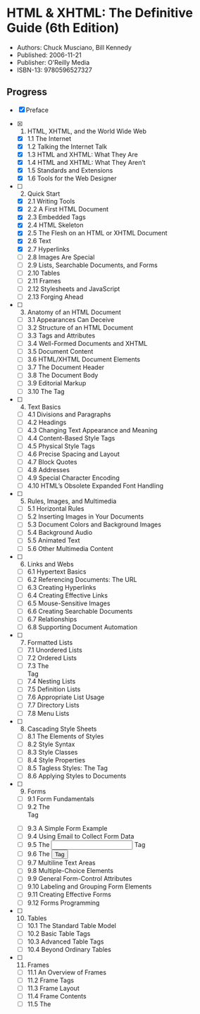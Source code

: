 # HTML & XHTML: The Definitive Guide (6th Edition)

- Authors: Chuck Musciano, Bill Kennedy
- Published: 2006-11-21
- Publisher: O'Reilly Media
- ISBN-13: 9780596527327

## Progress

- [x] Preface

- [x] 1. HTML, XHTML, and the World Wide Web
  - [x] 1.1 The Internet
  - [x] 1.2 Talking the Internet Talk
  - [x] 1.3 HTML and XHTML: What They Are
  - [x] 1.4 HTML and XHTML: What They Aren’t
  - [x] 1.5 Standards and Extensions
  - [x] 1.6 Tools for the Web Designer

- [ ] 2. Quick Start
  - [x] 2.1 Writing Tools
  - [x] 2.2 A First HTML Document
  - [x] 2.3 Embedded Tags
  - [x] 2.4 HTML Skeleton
  - [x] 2.5 The Flesh on an HTML or XHTML Document
  - [x] 2.6 Text
  - [x] 2.7 Hyperlinks
  - [ ] 2.8 Images Are Special
  - [ ] 2.9 Lists, Searchable Documents, and Forms
  - [ ] 2.10 Tables
  - [ ] 2.11 Frames
  - [ ] 2.12 Stylesheets and JavaScript
  - [ ] 2.13 Forging Ahead

- [ ] 3. Anatomy of an HTML Document
  - [ ] 3.1 Appearances Can Deceive
  - [ ] 3.2 Structure of an HTML Document
  - [ ] 3.3 Tags and Attributes
  - [ ] 3.4 Well-Formed Documents and XHTML
  - [ ] 3.5 Document Content
  - [ ] 3.6 HTML/XHTML Document Elements
  - [ ] 3.7 The Document Header
  - [ ] 3.8 The Document Body
  - [ ] 3.9 Editorial Markup
  - [ ] 3.10 The <bdo> Tag

- [ ] 4. Text Basics
  - [ ] 4.1 Divisions and Paragraphs
  - [ ] 4.2 Headings
  - [ ] 4.3 Changing Text Appearance and Meaning
  - [ ] 4.4 Content-Based Style Tags
  - [ ] 4.5 Physical Style Tags
  - [ ] 4.6 Precise Spacing and Layout
  - [ ] 4.7 Block Quotes
  - [ ] 4.8 Addresses
  - [ ] 4.9 Special Character Encoding
  - [ ] 4.10 HTML’s Obsolete Expanded Font Handling

- [ ] 5. Rules, Images, and Multimedia
  - [ ] 5.1 Horizontal Rules
  - [ ] 5.2 Inserting Images in Your Documents
  - [ ] 5.3 Document Colors and Background Images
  - [ ] 5.4 Background Audio
  - [ ] 5.5 Animated Text
  - [ ] 5.6 Other Multimedia Content

- [ ] 6. Links and Webs
  - [ ] 6.1 Hypertext Basics
  - [ ] 6.2 Referencing Documents: The URL
  - [ ] 6.3 Creating Hyperlinks
  - [ ] 6.4 Creating Effective Links
  - [ ] 6.5 Mouse-Sensitive Images
  - [ ] 6.6 Creating Searchable Documents
  - [ ] 6.7 Relationships
  - [ ] 6.8 Supporting Document Automation

- [ ] 7. Formatted Lists
  - [ ] 7.1 Unordered Lists
  - [ ] 7.2 Ordered Lists
  - [ ] 7.3 The <li> Tag
  - [ ] 7.4 Nesting Lists
  - [ ] 7.5 Definition Lists
  - [ ] 7.6 Appropriate List Usage
  - [ ] 7.7 Directory Lists
  - [ ] 7.8 Menu Lists

- [ ] 8. Cascading Style Sheets
  - [ ] 8.1 The Elements of Styles
  - [ ] 8.2 Style Syntax
  - [ ] 8.3 Style Classes
  - [ ] 8.4 Style Properties
  - [ ] 8.5 Tagless Styles: The <span> Tag
  - [ ] 8.6 Applying Styles to Documents

- [ ] 9. Forms
  - [ ] 9.1 Form Fundamentals
  - [ ] 9.2 The <form> Tag
  - [ ] 9.3 A Simple Form Example
  - [ ] 9.4 Using Email to Collect Form Data
  - [ ] 9.5 The <input> Tag
  - [ ] 9.6 The <button> Tag
  - [ ] 9.7 Multiline Text Areas
  - [ ] 9.8 Multiple-Choice Elements
  - [ ] 9.9 General Form-Control Attributes
  - [ ] 9.10 Labeling and Grouping Form Elements
  - [ ] 9.11 Creating Effective Forms
  - [ ] 9.12 Forms Programming

- [ ] 10. Tables
  - [ ] 10.1 The Standard Table Model
  - [ ] 10.2 Basic Table Tags
  - [ ] 10.3 Advanced Table Tags
  - [ ] 10.4 Beyond Ordinary Tables

- [ ] 11. Frames
  - [ ] 11.1 An Overview of Frames
  - [ ] 11.2 Frame Tags
  - [ ] 11.3 Frame Layout
  - [ ] 11.4 Frame Contents
  - [ ] 11.5 The <noframes> Tag
  - [ ] 11.6 Inline Frames
  - [ ] 11.7 Named Frame or Window Targets
  - [ ] 11.8 XFrames

- [ ] 12. Executable Content
  - [ ] 12.1 Applets and Objects
  - [ ] 12.2 Embedded Content
  - [ ] 12.3 JavaScript
  - [ ] 12.4 JavaScript Stylesheets (Antiquated)

- [ ] 13. Dynamic Documents
  - [ ] 13.1 An Overview of Dynamic Documents
  - [ ] 13.2 Client-Pull Documents
  - [ ] 13.3 Server-Push Documents

- [ ] 14. Mobile Devices
  - [ ] 14.1 The Mobile Web
  - [ ] 14.2 Device Considerations
  - [ ] 14.3 XHTML Basic
  - [ ] 14.4 Effective Mobile Web Design

- [ ] 15. XML
  - [ ] 15.1 Languages and Metalanguages
  - [ ] 15.2 Documents and DTDs
  - [ ] 15.3 Understanding XML DTDs
  - [ ] 15.4 Element Grammar
  - [ ] 15.5 Element Attributes
  - [ ] 15.6 Conditional Sections
  - [ ] 15.7 Building an XML DTD
  - [ ] 15.8 Using XML

- [ ] 16. XHTML
  - [ ] 16.1 Why XHTML?
  - [ ] 16.2 Creating XHTML Documents
  - [ ] 16.3 HTML Versus XHTML
  - [ ] 16.4 XHTML 1.1
  - [ ] 16.5 Should You Use XHTML?

- [ ] 17. Tips, Tricks, and Hacks
  - [ ] 17.1 Top of the Tips
  - [ ] 17.2 Cleaning Up After Your HTML Editor
  - [ ] 17.3 Tricks with Tables
  - [ ] 17.4 Tricks with Windows and Frames

- [ ] A. HTML Grammar
- [ ] B. HTML/XHTML Tag Quick Reference
- [ ] C. Cascading Style Sheet Properties Quick Reference
- [ ] D. The HTML 4.01 DTD
- [ ] E. The XHTML 1.0 DTD
- [ ] F. Character Entities
- [ ] G. Color Names and Values
- [ ] H. Netscape Layout Extensions
- [ ] Index

## Notes

XHTML: An XML markup language that mirrors or extends HTML.  
Strunk and White: Authors of "The Elements of Style", a very influential style guide for American English, written in 1959.  

Element types and tags are technically different things according to the standard. The contents of a tag, called attributes, affect the element type's contents.

subsume: To take up into or under, as particular under universal.  
nadir: The lowest point; the time of greatest depression.  
abortive: Failing in its effect; miscarrying; unsuccessful.  

> XML provides a way to create new, standards-based markup languages that don't take an act of the W3C to implement. 
For nontraditional content like musical notation or mathematical expressions.  

> The paradox in all this is that even the HTML 4.01 standard is not the definitive resource.

Common Gateway Interface (CGI): An interface specification that enables web servers to execute an external program to process HTTP user requests. The external programs are called CGI scripts. URLs denote CGI scripts.  
CD-ROM: a read-only optical media format that uses CDs to store data.  
Maverick: A young cow or bull that has not been branded and is unclaimed or wild.  

meteoric: Flashing; transient and brilliant; like a meteor.
intranet: A private network using the same software and protocols as the Internet.
extranet: Network that uses the Internet to provide services but restricts access to members.

The main benefits of HTML over existing Internet technologies were that it unified pictures, sounds and text into one documentand enabled hypertext linking, where documents reference other documents.  
Hypertext: Text displayed on a computer display with references to other text that the reader can immediately access.

> less rummaging, more productive time online.

netiquette: Internet etiquette, prohibiting such things as spam email, commonly upheld in the Internet's old times.

Domain name registration used to be handled by a nonprofit organization called InterNIC, but now all organizations and individuals must go through a for-profit company to register a domain name, except US government-related domains.

Internet newsgroup: Refers to a Usenet newsgroup, a repository in the Usenet system for messages posted from users in different locations using the Internet. They are discussion groups, not news publishers.

The comp.infosystems.www newsgroup hierarchy is devoted to the Web, includeng .authoring.html and .authoring.images.

World Wide Web Consortium (W3C): Defines standards for Web-related technology including HTTP, CSS, and XML.
Internet Engineering Task Force (IEFT): Defines all of the technology of the Internet via official documents known as Request for Comments (RFCS).

> HTML is the black sheep in the family of document markup languages.

HTML was based on Standard Generalized Markup Language (SGML), a markup metalanguage originally intended to be the one tool that all document elements were created with. Like SGML, XML is a formal markup metalanguage that uses select features of SGML to define HTML-like markup languages. XML is a simplified subset of SGML.

HTML is *not* a document formatting tool!

reconstitute: To rebuild, or change the organization of.  
eschew: To shun; to avoid as something wrong.  
decry: To blame clamorously; to censure as faulty, mean or worthless.  

XML modules allow you to add new features to XHTML documents in a standardized way. For example, the MathML module provides markup elements for math equations. XHTML is itself composed of XML modules.

Word processor: A computer program for inputting, editing, formatting, and displaying text.  
Desktop publishing: The creation of documents such as newsletters, brochures, books and web pages using dedicated software on a personal computer.  

Freeware: Software (usually proprietary) distributed at no monetary cost to the user. This doesn't describe the type of license the software uses.  
Shareware: Proprietary software that is initially shared by the owner for trial use at no cost, often with incomplete functionality until the user pays.

Some HTML tags don't have an end tag, and some end tags are optional.

The <html> tag is required by the HTML and XHTML standards, but optional in practice.

The <frameset> tag (now deprecated) creates a multi-pane layout, where each frame displays a separate HTML document.

The <head> tag defines the documents header.  
Several header tags define how the document fits into a document collection and into the larger scheme of the Web.

An HTML comment has special-case start and end tags, which are <!-- and -->.  

Instead of physical text style tags, use content-related text style tags which attach meaning to the text passage.

A character entity starts with an ampersand, followed by its name, and terminated with a semicolon. Instead of the name, you can use a pound sign followed by its position number in the Unicode character table. The browser displays the character *if* it exists in the user's font.

Except in special circumstances, browsers ignore leading and trailing spaces, newlines, and sometimes also multiple consecutive spaces.

The <div>, <p>, and <br> tags are the most rudimentary ways to structure your document. All three break the text flow, which restarts on a new line.  
The <div> and <p> tags define elemental regions of the document and text, respectively.

Uniform Resource Locator (URL): The unique address assigned to a document or resource on the internet.  
The format is protocol://server_domain_name/pathname, where **protocol** is the software that the browser and server use to communicate and **pathname** is the document's name preceded by the hierarchy of directory names where the file is stored.  
For relative URLs, the browser fills in any missing portions of the URL with respective parts of the current document's base URL (everything up to the document name). For example, the URL price_list.html is assumed to be located in the same directory as the current document.

Image files are the only multimedia that standard HTML and XHTML have an explicit provision for displaying inline within a document. That's because the industry has reached a consensus on image file formats, namely GIF, PNG, and JPEG. Browsers have built in decoders for those image types.

The browser places an image into the text flow as if it were a special character. By default it aligns the bottom of the image with the bottom of the line of text, but this can be changed with the CSS align property to the top, middle or bottom.
